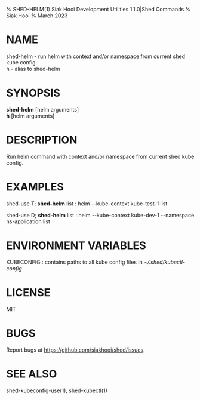 % SHED-HELM(1) Siak Hooi Development Utilities 1.1.0|Shed Commands
% Siak Hooi
% March 2023

# NAME
shed-helm - run helm with context and/or namespace from current shed kube config.\
h - alias to shed-helm

# SYNOPSIS
**shed-helm** [helm arguments]\
**h**  [helm arguments]

# DESCRIPTION
Run helm command with context and/or namespace from current shed kube config.

# EXAMPLES
shed-use T; **shed-helm** list
: helm --kube-context kube-test-1  list

shed-use D; **shed-helm** list
: helm --kube-context kube-dev-1 --namespace ns-application list

# ENVIRONMENT VARIABLES
KUBECONFIG
: contains paths to all kube config files in *~/.shed/kubectl-config*

# LICENSE
MIT

# BUGS
Report bugs at https://github.com/siakhooi/shed/issues.

# SEE ALSO
shed-kubeconfig-use(1), shed-kubectl(1)